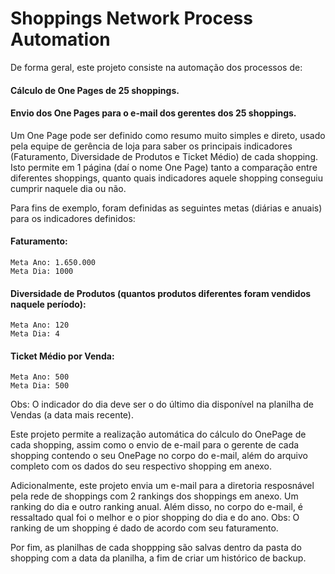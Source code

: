 # Shoppings Network Process Automation

De forma geral, este projeto consiste na automação dos processos de:
  #### Cálculo de One Pages de 25 shoppings.
  #### Envio dos One Pages para o e-mail dos gerentes dos 25 shoppings.

Um One Page pode ser definido como resumo muito simples e direto, usado pela equipe de gerência de loja para saber os principais indicadores (Faturamento, Diversidade de Produtos e Ticket Médio) de cada shopping. Isto permite em 1 página (daí o nome One Page) tanto a comparação entre diferentes shoppings, quanto quais indicadores aquele shopping conseguiu cumprir naquele dia ou não.

Para fins de exemplo, foram definidas as seguintes metas (diárias e anuais) para os indicadores definidos:
 #### Faturamento:
    Meta Ano: 1.650.000
    Meta Dia: 1000
  
 #### Diversidade de Produtos (quantos produtos diferentes foram vendidos naquele período):
    Meta Ano: 120
    Meta Dia: 4
    
 #### Ticket Médio por Venda:
    Meta Ano: 500
    Meta Dia: 500

Obs: O indicador do dia deve ser o do último dia disponível na planilha de Vendas (a data mais recente).

Este projeto permite a realização automática do cálculo do OnePage de cada shopping, assim como o envio de e-mail para o gerente de cada shopping contendo o seu OnePage no corpo do e-mail, além do arquivo completo com os dados do seu respectivo shopping em anexo.

Adicionalmente, este projeto envia um e-mail para a diretoria resposnável pela rede de shoppings com 2 rankings dos shoppings em anexo. Um ranking do dia e outro ranking anual. Além disso, no corpo do e-mail, é ressaltado qual foi o melhor e o pior shopping do dia e do ano. Obs: O ranking de um shopping é dado de acordo com seu faturamento.

Por fim, as planilhas de cada shoppping são salvas dentro da pasta do shopping com a data da planilha, a fim de criar um histórico de backup.
